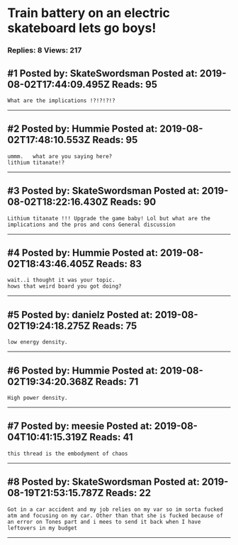 # Train battery on an electric skateboard lets go boys!

### Replies: 8 Views: 217

## \#1 Posted by: SkateSwordsman Posted at: 2019-08-02T17:44:09.495Z Reads: 95

```
What are the implications !?!?!?!?
```

---
## \#2 Posted by: Hummie Posted at: 2019-08-02T17:48:10.553Z Reads: 95

```
ummm.   what are you saying here?
lithium titanate!?
```

---
## \#3 Posted by: SkateSwordsman Posted at: 2019-08-02T18:22:16.430Z Reads: 90

```
Lithium titanate !!! Upgrade the game baby! Lol but what are the implications and the pros and cons General discussion
```

---
## \#4 Posted by: Hummie Posted at: 2019-08-02T18:43:46.405Z Reads: 83

```
wait..i thought it was your topic. 
hows that weird board you got doing?
```

---
## \#5 Posted by: danielz Posted at: 2019-08-02T19:24:18.275Z Reads: 75

```
low energy density.
```

---
## \#6 Posted by: Hummie Posted at: 2019-08-02T19:34:20.368Z Reads: 71

```
High power density.
```

---
## \#7 Posted by: meesie Posted at: 2019-08-04T10:41:15.319Z Reads: 41

```
this thread is the embodyment of chaos
```

---
## \#8 Posted by: SkateSwordsman Posted at: 2019-08-19T21:53:15.787Z Reads: 22

```
Got in a car accident and my job relies on my var so im sorta fucked atm and focusing on my car. Other than that she is fucked because of an error on Tones part and i mees to send it back when I have leftovers in my budget
```

---
